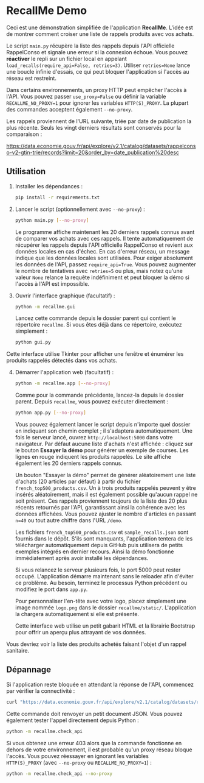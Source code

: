 # RecallMe Demo

Ceci est une démonstration simplifiée de l'application **RecallMe**. L'idée est de montrer comment croiser une liste de rappels produits avec vos achats.

Le script `main.py` récupère la liste des rappels depuis l'API officielle
RappelConso et signale une erreur si la connexion échoue. Vous pouvez
**réactiver** le repli sur un fichier local en appelant
`load_recalls(require_api=False, retries=3)`. Utiliser `retries=None` lance
une boucle infinie d'essais, ce qui peut bloquer l'application si l'accès au
réseau est restreint.

Dans certains environnements, un proxy HTTP peut empêcher l'accès à
l'API. Vous pouvez passer `use_proxy=False` ou définir la variable
`RECALLME_NO_PROXY=1` pour ignorer les variables `HTTP(S)_PROXY`.
La plupart des commandes acceptent également `--no-proxy`.

Les rappels proviennent de l'URL suivante, triée par date de publication la plus
récente. Seuls les vingt derniers résultats sont conservés pour la comparaison :

https://data.economie.gouv.fr/api/explore/v2.1/catalog/datasets/rappelconso-v2-gtin-trie/records?limit=20&order_by=date_publication%20desc


## Utilisation

1.  Installer les dépendances :
    ```bash
    pip install -r requirements.txt
    ```
2.  Lancer le script (optionnellement avec `--no-proxy`) :
    ```bash
    python main.py [--no-proxy]
    ```
    Le programme affiche maintenant les 20 derniers rappels connus avant de
    comparer vos achats avec ces rappels. Il tente automatiquement de récupérer
    les rappels depuis l'API officielle RappelConso et revient aux données
    locales en cas d'échec. En cas d'erreur réseau, un message indique que les
    données locales sont utilisées. Pour exiger absolument les données de
    l'API, passez `require_api=True`. Vous pouvez augmenter le nombre de
    tentatives avec `retries=5` ou plus, mais notez qu'une valeur `None`
    relance la requête indéfiniment et peut bloquer la démo si l'accès à
    l'API est impossible.

3.  Ouvrir l'interface graphique (facultatif) :
    ```bash
    python -m recallme.gui
    ```
    Lancez cette commande depuis le dossier parent qui contient le
    répertoire `recallme`. Si vous êtes déjà dans ce répertoire, exécutez
    simplement :
    ```bash
    python gui.py
    ```

Cette interface utilise Tkinter pour afficher une fenêtre et énumérer les
produits rappelés détectés dans vos achats.

4.  Démarrer l'application web (facultatif) :
    ```bash
    python -m recallme.app [--no-proxy]
    ```
    Comme pour la commande précédente, lancez-la depuis le dossier parent.
    Depuis `recallme`, vous pouvez exécuter directement :
    ```bash
    python app.py [--no-proxy]
    ```
    Vous pouvez également lancer le script depuis n'importe quel dossier en
    indiquant son chemin complet ; il s'adaptera automatiquement.
    Une fois le serveur lancé, ouvrez `http://localhost:5000` dans votre navigateur.
    Par défaut aucune liste d'achats n'est affichée : cliquez sur le bouton
    **Essayer la démo** pour générer un exemple de courses. Les lignes en rouge
    indiquent les produits rappelés. Le site affiche également les 20 derniers
    rappels connus.

    Un bouton "Essayer la démo" permet de générer aléatoirement une liste
    d'achats (20 articles par défaut) à partir du fichier
    `french_top500_products.csv`. Un à trois produits rappelés peuvent y être
    insérés aléatoirement, mais il est également possible qu'aucun rappel ne
    soit présent. Ces rappels proviennent toujours de la liste des 20 plus
    récents retournés par l'API, garantissant ainsi la cohérence avec les
    données affichées. Vous pouvez ajuster le nombre d'articles en passant `n=40`
    ou tout autre chiffre dans l'URL `/demo`.

    Les fichiers `french_top500_products.csv` et `sample_recalls.json` sont
    fournis dans le dépôt. S'ils sont manquants, l'application tentera de les
    télécharger automatiquement depuis GitHub puis utilisera de petits exemples
    intégrés en dernier recours. Ainsi la démo fonctionne immédiatement après
    avoir installé les dépendances.

    Si vous relancez le serveur plusieurs fois, le port 5000 peut rester
    occupé. L'application démarre maintenant sans le reloader afin d'éviter ce
    problème. Au besoin, terminez le processus Python précédent ou modifiez le
    port dans `app.py`.

    Pour personnaliser l'en-tête avec votre logo, placez simplement une image
    nommée `logo.png` dans le dossier `recallme/static/`. L'application la
    chargera automatiquement si elle est présente.

    Cette interface web utilise un petit gabarit HTML et la librairie Bootstrap
    pour offrir un aperçu plus attrayant de vos données.

Vous devriez voir la liste des produits achetés faisant l'objet d'un rappel sanitaire.

## Dépannage

Si l'application reste bloquée en attendant la réponse de l'API, commencez par vérifier la connectivité :

```bash
curl "https://data.economie.gouv.fr/api/explore/v2.1/catalog/datasets/rappelconso-v2-gtin-trie/records?limit=1&order_by=date_publication%20desc" -H "Accept: application/json"
```

Cette commande doit renvoyer un petit document JSON. Vous pouvez également tester l'appel directement depuis Python :

```bash
python -m recallme.check_api
```

Si vous obtenez une erreur 403 alors que la commande fonctionne en dehors de
votre environnement, il est probable qu'un proxy réseau bloque l'accès.
Vous pouvez réessayer en ignorant les variables `HTTP(S)_PROXY` (avec
`--no-proxy` ou `RECALLME_NO_PROXY=1`) :

```bash
python -m recallme.check_api --no-proxy
```
